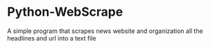 # Python-WebScrape
A simple program that scrapes news website and organization all the headlines and url into a text file 
